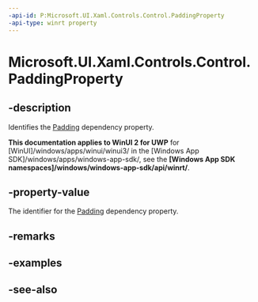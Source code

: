 ```yaml
---
-api-id: P:Microsoft.UI.Xaml.Controls.Control.PaddingProperty
-api-type: winrt property
---
```


<!-- Property syntax
public Windows.UI.Xaml.DependencyProperty PaddingProperty { get; }
-->

# Microsoft.UI.Xaml.Controls.Control.PaddingProperty

## -description
Identifies the [Padding](control_padding.md) dependency property.

**This documentation applies to WinUI 2 for UWP** for [WinUI]/windows/apps/winui/winui3/ in the [Windows App SDK]/windows/apps/windows-app-sdk/, see the **[Windows App SDK namespaces]/windows/windows-app-sdk/api/winrt/**.

## -property-value
The identifier for the [Padding](control_padding.md) dependency property.

## -remarks

## -examples

## -see-also
